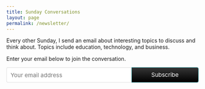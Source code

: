 ```yaml
---
title: Sunday Conversations
layout: page
permalink: /newsletter/
---
```

Every other Sunday, I send an email about interesting topics to discuss and think about. Topics include education, technology, and business.

Enter your email below to join the conversation.

<style> .gumroad-follow-form-embed { zoom: 1; } .gumroad-follow-form-embed:before, .gumroad-follow-form-embed:after { display: table; line-height: 0; content: ""; } .gumroad-follow-form-embed:after { clear: both; } .gumroad-follow-form-embed * { margin: 0; border: 0; padding: 0; outline: 0; box-sizing: border-box !important; float: left !important; } .gumroad-follow-form-embed input { border-radius: 4px; border-top-right-radius: 0; border-bottom-right-radius: 0; font-family: -apple-system, ".SFNSDisplay-Regular", "Helvetica Neue", Helvetica, Arial, sans-serif; font-size: 15px; line-height: 20px; background: #fff; border: 1px solid #ddd; border-right: 0; color: #aaa; padding: 10px; box-shadow: inset 0 1px 0 rgba(0, 0, 0, 0.02); background-position: top right; background-repeat: no-repeat; text-rendering: optimizeLegibility; font-smoothing: antialiased; -webkit-appearance: none; -moz-appearance: caret; width: 65% !important; height: 40px !important; } .gumroad-follow-form-embed button { border-radius: 4px; border-top-left-radius: 0; border-bottom-left-radius: 0; box-shadow: 0 1px 1px rgba(0, 0, 0, 0.12); -webkit-transition: all .05s ease-in-out; transition: all .05s ease-in-out; display: inline-block; padding: 11px 15px 12px; cursor: pointer; color: #fff; font-size: 15px; line-height: 100%; font-family: -apple-system, ".SFNSDisplay-Regular", "Helvetica Neue", Helvetica, Arial, sans-serif; background: #36a9ae; border: 1px solid #31989d; filter: "progid:DXImageTransform.Microsoft.gradient(startColorstr=#5ccfd4, endColorstr=#329ca1, GradientType=0)"; background: -webkit-linear-gradient(#353535, #000); background: linear-gradient(to bottom, #353535, #000); height: 40px !important; width: 35% !important; } </style> 
  
<form class="js-cm-form form gumroad-follow-form-embed" id="subForm" action="https://www.createsend.com/t/subscribeerror?description=" method="post" data-id="92D4C54F0FEC16E5ADC2B1904DE9ED1A834F16DA6B27FB2DE6845C746DF4633A09CCD04A4933BC3D714936930B361C76E8A307D45E25114B01CD31E810741339"><input autocomplete="Email" aria-label="Email" class="js-cm-email-input qa-input-email" id="fieldEmail" maxlength="200" name="cm-kjykjk-kjykjk" required="" placeholder="Your email address" type="email"><button type="submit">Subscribe</button></form><script type="text/javascript" src="https://js.createsend1.com/javascript/copypastesubscribeformlogic.js"></script>

</div>
